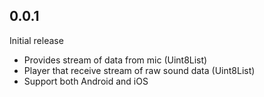 ## 0.0.1

Initial release
* Provides stream of data from mic (Uint8List)
* Player that receive stream of raw sound data (Uint8List)
* Support both Android and iOS